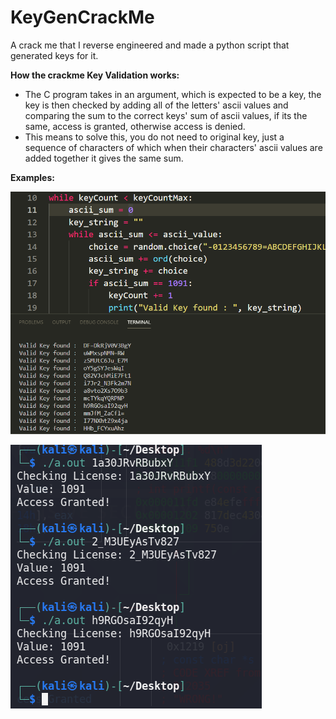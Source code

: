 # KeyGenCrackMe
A crack me that I reverse engineered and made a python script that generated keys for it.

**How the crackme Key Validation works:**
- The C program takes in an argument, which is expected to be a key, the key is then checked by adding all of the letters' ascii values and comparing the sum 
to the correct keys' sum of ascii values, if its the same, access is granted, otherwise access is denied.
- This means to solve this, you do not need to original key, just a sequence of characters of which when their characters' ascii values are added together it gives the same sum.

**Examples:**

![alt text](https://github.com/Daniel-A3/KeyGenCrackMe/blob/main/Pictures/keygen.PNG)

![alt text](https://github.com/Daniel-A3/KeyGenCrackMe/blob/main/Pictures/keygenProof.PNG)
